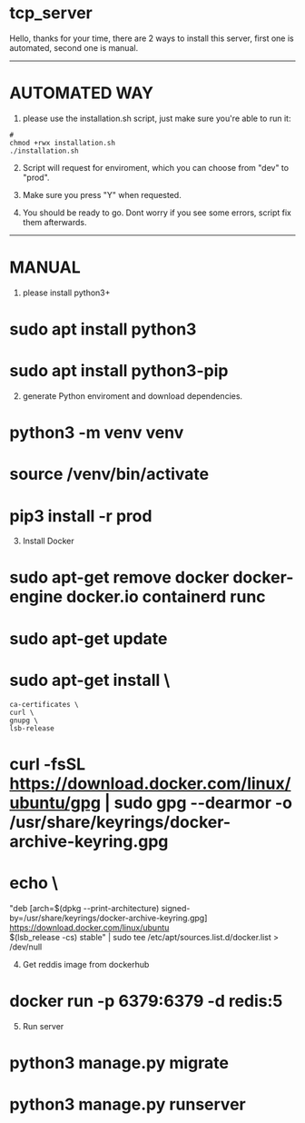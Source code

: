 # tcp_server

Hello, thanks for your time, there are 2 ways to install this server, first one is automated, second one is manual.

---

# AUTOMATED WAY

1. please use the installation.sh script, just make sure you're able to run it:

```
#
chmod +rwx installation.sh
./installation.sh
```
2. Script will request for enviroment, which you can choose from "dev" to "prod".

3. Make sure you press "Y" when requested.

4. You should be ready to go. Dont worry if you see some errors, script fix them afterwards.

---

# MANUAL

1. please install python3+

# sudo apt install python3
# sudo apt install python3-pip

2. generate Python enviroment and download dependencies.

# python3 -m venv venv
# source /venv/bin/activate
# pip3 install -r prod

3. Install Docker

# sudo apt-get remove docker docker-engine docker.io containerd runc
# sudo apt-get update

# sudo apt-get install \
    ca-certificates \
    curl \
    gnupg \
    lsb-release

# curl -fsSL https://download.docker.com/linux/ubuntu/gpg | sudo gpg --dearmor -o /usr/share/keyrings/docker-archive-keyring.gpg

# echo \
  "deb [arch=$(dpkg --print-architecture) signed-by=/usr/share/keyrings/docker-archive-keyring.gpg] https://download.docker.com/linux/ubuntu \
  $(lsb_release -cs) stable" | sudo tee /etc/apt/sources.list.d/docker.list > /dev/null

4. Get reddis image from dockerhub

# docker run -p 6379:6379 -d redis:5

5. Run server

# python3 manage.py migrate
# python3 manage.py runserver
